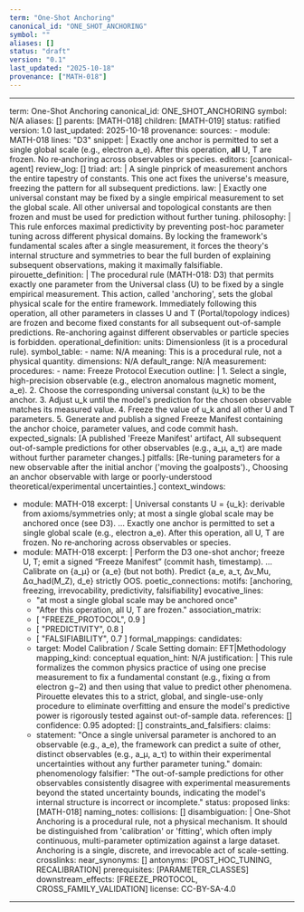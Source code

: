 ```yaml
---
term: "One-Shot Anchoring"
canonical_id: "ONE_SHOT_ANCHORING"
symbol: ""
aliases: []
status: "draft"
version: "0.1"
last_updated: "2025-10-18"
provenance: ["MATH-018"]
---
```


---
term: One-Shot Anchoring
canonical_id: ONE_SHOT_ANCHORING
symbol: N/A
aliases: []
parents: [MATH-018]
children: [MATH-019]
status: ratified
version: 1.0
last_updated: 2025-10-18
provenance:
  sources:
    - module: MATH-018
      lines: "D3"
      snippet: |
        Exactly one anchor is permitted to set a single global scale (e.g., electron a_e). After this operation, **all** U, T are frozen. No re‑anchoring across observables or species.
  editors: [canonical-agent]
  review_log: []
triad:
  art: |
    A single pinprick of measurement anchors the entire tapestry of constants. This one act fixes the universe's measure, freezing the pattern for all subsequent predictions.
  law: |
    Exactly one universal constant may be fixed by a single empirical measurement to set the global scale. All other universal and topological constants are then frozen and must be used for prediction without further tuning.
  philosophy: |
    This rule enforces maximal predictivity by preventing post-hoc parameter tuning across different physical domains. By locking the framework's fundamental scales after a single measurement, it forces the theory's internal structure and symmetries to bear the full burden of explaining subsequent observations, making it maximally falsifiable.
pirouette_definition: |
  The procedural rule (MATH-018: D3) that permits exactly one parameter from the Universal class (U) to be fixed by a single empirical measurement. This action, called 'anchoring', sets the global physical scale for the entire framework. Immediately following this operation, all other parameters in classes U and T (Portal/topology indices) are frozen and become fixed constants for all subsequent out-of-sample predictions. Re-anchoring against different observables or particle species is forbidden.
operational_definition:
  units: Dimensionless (it is a procedural rule).
  symbol_table:
    - name: N/A
      meaning: This is a procedural rule, not a physical quantity.
      dimensions: N/A
      default_range: N/A
  measurement:
    procedures:
      - name: Freeze Protocol Execution
        outline: |
          1. Select a single, high-precision observable (e.g., electron anomalous magnetic moment, a_e).
          2. Choose the corresponding universal constant (u_k) to be the anchor.
          3. Adjust u_k until the model's prediction for the chosen observable matches its measured value.
          4. Freeze the value of u_k and all other U and T parameters.
          5. Generate and publish a signed Freeze Manifest containing the anchor choice, parameter values, and code commit hash.
        expected_signals: [A published 'Freeze Manifest' artifact, All subsequent out-of-sample predictions for other observables (e.g., a_μ, a_τ) are made without further parameter changes.]
        pitfalls: [Re-tuning parameters for a new observable after the initial anchor ('moving the goalposts')., Choosing an anchor observable with large or poorly-understood theoretical/experimental uncertainties.]
context_windows:
  - module: MATH-018
    excerpt: |
      Universal constants U = {u_k}: derivable from axioms/symmetries only; at most a single global scale may be anchored once (see D3). ... Exactly one anchor is permitted to set a single global scale (e.g., electron a_e). After this operation, all U, T are frozen. No re‑anchoring across observables or species.
  - module: MATH-018
    excerpt: |
      Perform the D3 one-shot anchor; freeze U, T; emit a signed “Freeze Manifest” (commit hash, timestamp). ... Calibrate on {a_μ} or {a_e} (but not both). Predict {a_e, a_τ, Δν_Mu, Δα_had(M_Z), d_e} strictly OOS.
poetic_connections:
  motifs: [anchoring, freezing, irrevocability, predictivity, falsifiability]
  evocative_lines:
    - "at most a single global scale may be anchored once"
    - "After this operation, all U, T are frozen."
  association_matrix:
    - [ "FREEZE_PROTOCOL", 0.9 ]
    - [ "PREDICTIVITY", 0.8 ]
    - [ "FALSIFIABILITY", 0.7 ]
formal_mappings:
  candidates:
    - target: Model Calibration / Scale Setting
      domain: EFT|Methodology
      mapping_kind: conceptual
      equation_hint: N/A
      justification: |
        This rule formalizes the common physics practice of using one precise measurement to fix a fundamental constant (e.g., fixing α from electron g−2) and then using that value to predict other phenomena. Pirouette elevates this to a strict, global, and single-use-only procedure to eliminate overfitting and ensure the model's predictive power is rigorously tested against out-of-sample data.
      references: []
      confidence: 0.95
  adopted: []
constraints_and_falsifiers:
  claims:
    - statement: "Once a single universal parameter is anchored to an observable (e.g., a_e), the framework can predict a suite of other, distinct observables (e.g., a_μ, a_τ) to within their experimental uncertainties without any further parameter tuning."
      domain: phenomenology
      falsifier: "The out-of-sample predictions for other observables consistently disagree with experimental measurements beyond the stated uncertainty bounds, indicating the model's internal structure is incorrect or incomplete."
      status: proposed
      links: [MATH-018]
naming_notes:
  collisions: []
  disambiguation: |
    One-Shot Anchoring is a procedural rule, not a physical mechanism. It should be distinguished from 'calibration' or 'fitting', which often imply continuous, multi-parameter optimization against a large dataset. Anchoring is a single, discrete, and irrevocable act of scale-setting.
crosslinks:
  near_synonyms: []
  antonyms: [POST_HOC_TUNING, RECALIBRATION]
  prerequisites: [PARAMETER_CLASSES]
  downstream_effects: [FREEZE_PROTOCOL, CROSS_FAMILY_VALIDATION]
license: CC-BY-SA-4.0
---